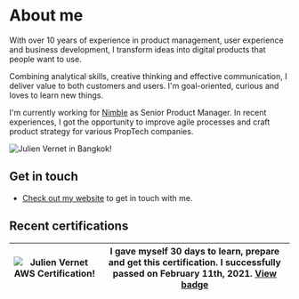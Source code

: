 # About me

With over 10 years of experience in product management, user experience and business development, I transform ideas into digital products that people want to use.

Combining analytical skills, creative thinking and effective communication, I deliver value to both customers and users. I'm goal-oriented, curious and loves to learn new things.

I'm currently working for [Nimble](https://nimblehq.co/) as Senior Product Manager. In recent experiences, I got the opportunity to improve agile processes and craft product strategy for various PropTech companies.

![Julien Vernet in Bangkok!](https://siamkreative.com/assets/static/julien-vernet.e780801.917883693e4c618a24e3fc1204346eb1.jpg "Julien Vernet in Bangkok")

## Get in touch

- [Check out my website](https://siamkreative.com/) to get in touch with me.

## Recent certifications

| ![Julien Vernet AWS Certification!](https://images.youracclaim.com/size/110x110/images/68468004-5a85-4f3b-bc58-590773979486/AWS-CloudPractitioner-2020.png) | I gave myself 30 days to learn, prepare and get this certification. I successfully passed on February 11th, 2021. [View badge](https://www.youracclaim.com/earner/earned/badge/31464ae4-5ac2-4471-86d0-fd02464ced6f) |
|-------------------------------------------------------------------------------------------------------------------------------------------------------------|----------------------------------------------------------------------------------------------------------------------------------------------------------------------------------------------------------------------|
